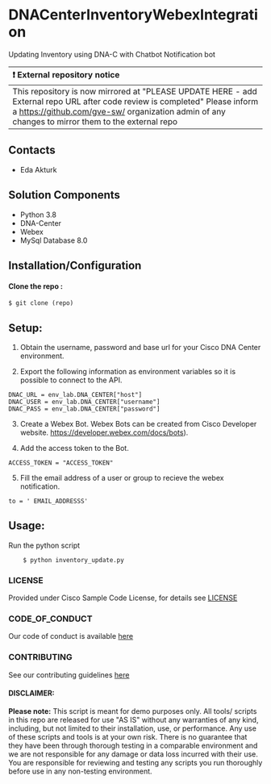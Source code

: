 # DNACenterInventoryWebexIntegration
Updating Inventory using DNA-C with Chatbot Notification bot






| :exclamation:  External repository notice   |
|:---------------------------|
| This repository is now mirrored at "PLEASE UPDATE HERE - add External repo URL after code review is completed"  Please inform a https://github.com/gve-sw/ organization admin of any changes to mirror them to the external repo |
## Contacts
* Eda Akturk 

## Solution Components
* Python 3.8
*  DNA-Center
*  Webex
*  MySql Database 8.0  

## Installation/Configuration

#### Clone the repo :
```$ git clone (repo)```

## Setup: 
1. Obtain the username, password and base url for your Cisco DNA Center environment.

2. Export the following information as environment variables so it is possible to connect to the API.
```
DNAC_URL = env_lab.DNA_CENTER["host"]
DNAC_USER = env_lab.DNA_CENTER["username"]
DNAC_PASS = env_lab.DNA_CENTER["password"]
```

3. Create a Webex Bot. Webex Bots can be created from Cisco Developer website. https://developer.webex.com/docs/bots). 

4. Add the access token to the Bot.
```
ACCESS_TOKEN = "ACCESS_TOKEN"
```

5. Fill the email address of a user or group to recieve the webex notification. 
```
to = ' EMAIL_ADDRESSS'
```

## Usage: 
Run the python script
```
    $ python inventory_update.py
```

### LICENSE

Provided under Cisco Sample Code License, for details see [LICENSE](LICENSE.md)

### CODE_OF_CONDUCT

Our code of conduct is available [here](CODE_OF_CONDUCT.md)

### CONTRIBUTING

See our contributing guidelines [here](CONTRIBUTING.md)

#### DISCLAIMER:
<b>Please note:</b> This script is meant for demo purposes only. All tools/ scripts in this repo are released for use "AS IS" without any warranties of any kind, including, but not limited to their installation, use, or performance. Any use of these scripts and tools is at your own risk. There is no guarantee that they have been through thorough testing in a comparable environment and we are not responsible for any damage or data loss incurred with their use.
You are responsible for reviewing and testing any scripts you run thoroughly before use in any non-testing environment.
